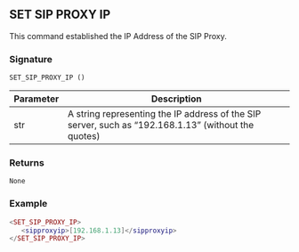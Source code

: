 ## SET SIP PROXY IP

This command established the IP Address of the SIP Proxy.


### Signature

`SET_SIP_PROXY_IP ()`


| Parameter | Description |
| --- | --- |
| str | A string representing the IP address of the SIP server, such as “192.168.1.13” (without the quotes) |


### Returns

`None`


### Example

```lua
<SET_SIP_PROXY_IP>
   <sipproxyip>[192.168.1.13]</sipproxyip>
</SET_SIP_PROXY_IP>
```

